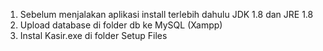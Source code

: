 1. Sebelum menjalakan aplikasi install terlebih dahulu JDK 1.8 dan JRE 1.8 
2. Upload database di folder db ke MySQL (Xampp)
3. Instal Kasir.exe di folder Setup Files